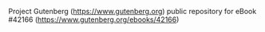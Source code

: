 Project Gutenberg (https://www.gutenberg.org) public repository for eBook #42166 (https://www.gutenberg.org/ebooks/42166)

